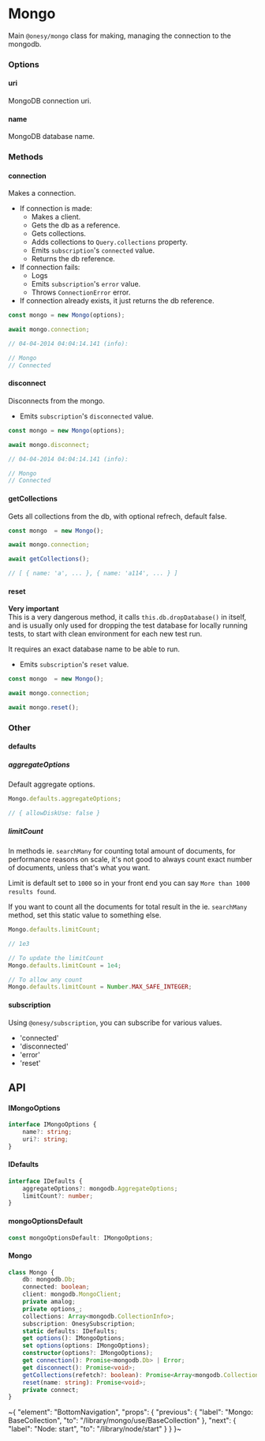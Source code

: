 
# Mongo

Main `@onesy/mongo` class for making, managing the connection to the mongodb.

### Options

#### uri

MongoDB connection uri.

#### name

MongoDB database name.

### Methods

#### connection

Makes a connection.

- If connection is made:
  - Makes a client.
  - Gets the db as a reference.
  - Gets collections.
  - Adds collections to `Query.collections` property.
  - Emits `subscription`'s `connected` value.
  - Returns the db reference.
- If connection fails:
  - Logs
  - Emits `subscription`'s `error` value.
  - Throws `ConnectionError` error.
- If connection already exists, it just returns the db reference.

```ts
const mongo = new Mongo(options);

await mongo.connection;

// 04-04-2014 04:04:14.141 (info):

// Mongo
// Connected

```

#### disconnect

Disconnects from the mongo.

- Emits `subscription`'s `disconnected` value.

```ts
const mongo = new Mongo(options);

await mongo.disconnect;

// 04-04-2014 04:04:14.141 (info):

// Mongo
// Connected

```

#### getCollections

Gets all collections from the db, with optional refrech, default false.

```ts
const mongo  = new Mongo();

await mongo.connection;

await getCollections();

// [ { name: 'a', ... }, { name: 'a114', ... } ]
```

#### reset

**Very important** \
This is a very dangerous method, it calls `this.db.dropDatabase()` in itself, and is usually only used for dropping the test database for locally running tests, to start with clean environment for each new test run.

It requires an exact database name to be able to run.

- Emits `subscription`'s `reset` value.

```ts
const mongo  = new Mongo();

await mongo.connection;

await mongo.reset();
```

### Other

#### defaults

##### aggregateOptions

Default aggregate options.

```ts
Mongo.defaults.aggregateOptions;

// { allowDiskUse: false }
```

##### limitCount

In methods ie. `searchMany` for counting total amount of documents, for performance reasons on scale, it's not good to always count exact number of documents, unless that's what you want.

Limit is default set to `1000` so in your front end you can say `More than 1000 results found`.

If you want to count all the documents for total result in the ie. `searchMany` method, set this static value to something else.

```ts
Mongo.defaults.limitCount;

// 1e3

// To update the limitCount
Mongo.defaults.limitCount = 1e4;

// To allow any count
Mongo.defaults.limitCount = Number.MAX_SAFE_INTEGER;
```

#### subscription

Using `@onesy/subscription`, you can subscribe for various values.

- 'connected'
- 'disconnected'
- 'error'
- 'reset'

## API

#### IMongoOptions

```ts
interface IMongoOptions {
    name?: string;
    uri?: string;
}
```

#### IDefaults

```ts
interface IDefaults {
    aggregateOptions?: mongodb.AggregateOptions;
    limitCount?: number;
}
```

#### mongoOptionsDefault

```ts
const mongoOptionsDefault: IMongoOptions;
```

#### Mongo

```ts
class Mongo {
    db: mongodb.Db;
    connected: boolean;
    client: mongodb.MongoClient;
    private amalog;
    private options_;
    collections: Array<mongodb.CollectionInfo>;
    subscription: OnesySubscription;
    static defaults: IDefaults;
    get options(): IMongoOptions;
    set options(options: IMongoOptions);
    constructor(options?: IMongoOptions);
    get connection(): Promise<mongodb.Db> | Error;
    get disconnect(): Promise<void>;
    getCollections(refetch?: boolean): Promise<Array<mongodb.CollectionInfo>>;
    reset(name: string): Promise<void>;
    private connect;
}
```


~{
  "element": "BottomNavigation",
  "props": {
    "previous": {
      "label": "Mongo: BaseCollection",
      "to": "/library/mongo/use/BaseCollection"
    },
    "next": {
      "label": "Node: start",
      "to": "/library/node/start"
    }
  }
}~
